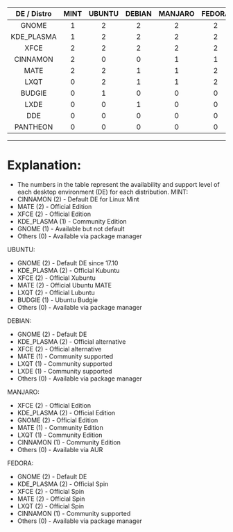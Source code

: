 | DE / Distro | MINT  | UBUNTU | DEBIAN | MANJARO | FEDORA | ARCH  |
| :---------: | :---: | :----: | :----: | :-----: | :----: | :---: |
|    GNOME    |   1   |   2    |   2    |    2    |   2    |   1   |
| KDE_PLASMA  |   1   |   2    |   2    |    2    |   2    |   1   |
|    XFCE     |   2   |   2    |   2    |    2    |   2    |   1   |
|  CINNAMON   |   2   |   0    |   0    |    1    |   1    |   1   |
|    MATE     |   2   |   2    |   1    |    1    |   2    |   1   |
|    LXQT     |   0   |   2    |   1    |    1    |   2    |   1   |
|   BUDGIE    |   0   |   1    |   0    |    0    |   0    |   1   |
|    LXDE     |   0   |   0    |   1    |    0    |   0    |   1   |
|     DDE     |   0   |   0    |   0    |    0    |   0    |   1   |
|  PANTHEON   |   0   |   0    |   0    |    0    |   0    |   1   |
--------------------------------------------------------------------

# Explanation:

- The numbers in the table represent the availability and support level of each desktop environment (DE) for each distribution.
MINT:
- CINNAMON (2) - Default DE for Linux Mint
- MATE (2) - Official Edition
- XFCE (2) - Official Edition
- KDE_PLASMA (1) - Community Edition
- GNOME (1) - Available but not default
- Others (0) - Available via package manager

UBUNTU:
- GNOME (2) - Default DE since 17.10
- KDE_PLASMA (2) - Official Kubuntu
- XFCE (2) - Official Xubuntu
- MATE (2) - Official Ubuntu MATE
- LXQT (2) - Official Lubuntu
- BUDGIE (1) - Ubuntu Budgie
- Others (0) - Available via package manager

DEBIAN:
- GNOME (2) - Default DE
- KDE_PLASMA (2) - Official alternative
- XFCE (2) - Official alternative
- MATE (1) - Community supported
- LXQT (1) - Community supported
- LXDE (1) - Community supported
- Others (0) - Available via package manager

MANJARO:
- XFCE (2) - Official Edition
- KDE_PLASMA (2) - Official Edition
- GNOME (2) - Official Edition
- MATE (1) - Community Edition
- LXQT (1) - Community Edition
- CINNAMON (1) - Community Edition
- Others (0) - Available via AUR

FEDORA:
- GNOME (2) - Default DE
- KDE_PLASMA (2) - Official Spin
- XFCE (2) - Official Spin
- MATE (2) - Official Spin
- LXQT (2) - Official Spin
- CINNAMON (1) - Community supported
- Others (0) - Available via package manager